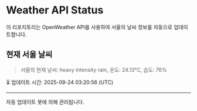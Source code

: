 
# Weather API Status

이 리포지토리는 OpenWeather API를 사용하여 서울의 날씨 정보를 자동으로 업데이트합니다.

## 현재 서울 날씨
> 서울의 현재 날씨: heavy intensity rain, 온도: 24.13°C, 습도: 76%

⏳ 업데이트 시간: 2025-09-24 03:20:56 (UTC)

---
자동 업데이트 봇에 의해 관리됩니다.
